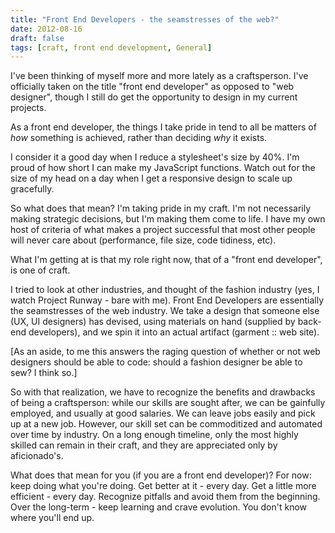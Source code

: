 ```yaml
---
title: "Front End Developers - the seamstresses of the web?"
date: 2012-08-16
draft: false
tags: [craft, front end development, General]
---
```


I've been thinking of myself more and more lately as a craftsperson. I've officially taken on the title "front end developer" as opposed to "web designer", though I still do get the opportunity to design in my current projects.

As a front end developer, the things I take pride in tend to all be matters of _how_ something is achieved, rather than deciding _why_ it exists.

<!--more-->

I consider it a good day when I reduce a stylesheet's size by 40%. I'm proud of how short I can make my JavaScript functions. Watch out for the size of my head on a day when I get a responsive design to scale up gracefully.

So what does that mean? I'm taking pride in my craft. I'm not necessarily making strategic decisions, but I'm making them come to life. I have my own host of criteria of what makes a project successful that most other people will never care about (performance, file size, code tidiness, etc).

What I'm getting at is that my role right now, that of a "front end developer", is one of craft.

I tried to look at other industries, and thought of the fashion industry (yes, I watch Project Runway - bare with me). Front End Developers are essentially the seamstresses of the web industry. We take a design that someone else (UX, UI designers) has devised, using materials on hand (supplied by back-end developers), and we spin it into an actual artifact (garment :: web site).

[As an aside, to me this answers the raging question of whether or not web designers should be able to code: should a fashion designer be able to sew? I think so.]

So with that realization, we have to recognize the benefits and drawbacks of being a craftsperson: while our skills are sought after, we can be gainfully employed, and usually at good salaries. We can leave jobs easily and pick up at a new job. However, our skill set can be commoditized and automated over time by industry. On a long enough timeline, only the most highly skilled can remain in their craft, and they are appreciated only by aficionado's.

What does that mean for you (if you are a front end developer)? For now: keep doing what you're doing. Get better at it - every day. Get a little more efficient - every day. Recognize pitfalls and avoid them from the beginning. Over the long-term - keep learning and crave evolution. You don't know where you'll end up.

